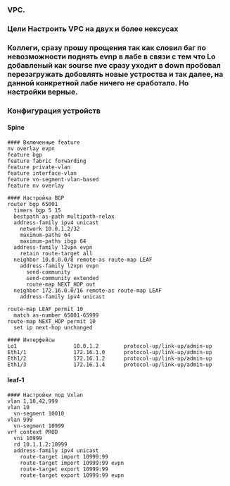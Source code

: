 ### VPC. 
### Цели Настроить VPC на двух и более нексусах

### Коллеги,  сразу прошу прощения так как словил баг по невозможности поднять evnp в лабе в связи с тем что Lo добавленый как sourse nve сразу уходит в down пробовал перезагружать добовлять новые устроства и так далее, на данной конкретной лабе ничего не сработало. Но настройки верные.

### Конфигурация устройств

#### Spine
```
#### Включенные feature
nv overlay evpn
feature bgp
feature fabric forwarding
feature private-vlan
feature interface-vlan
feature vn-segment-vlan-based
feature nv overlay

#### Настройка BGP
router bgp 65001
  timers bgp 5 15
  bestpath as-path multipath-relax
  address-family ipv4 unicast
    network 10.0.1.2/32
    maximum-paths 64
    maximum-paths ibgp 64
  address-family l2vpn evpn
    retain route-target all
  neighbor 10.0.0.0/8 remote-as route-map LEAF
    address-family l2vpn evpn
      send-community
      send-community extended
      route-map NEXT_HOP out
  neighbor 172.16.0.0/16 remote-as route-map LEAF
    address-family ipv4 unicast

route-map LEAF permit 10
  match as-number 65001-65999
route-map NEXT_HOP permit 10
  set ip next-hop unchanged

#### Интерфейсы 
Lo1                  10.0.1.2        protocol-up/link-up/admin-up
Eth1/1               172.16.1.0      protocol-up/link-up/admin-up
Eth1/2               172.16.1.2      protocol-up/link-up/admin-up
Eth1/3               172.16.1.4      protocol-up/link-up/admin-up
```
#### leaf-1
```
#### Настройки под Vxlan
vlan 1,10,42,999
vlan 10
  vn-segment 10010
vlan 999
  vn-segment 10999
vrf context PROD
  vni 10999
  rd 10.1.1.2:10999
  address-family ipv4 unicast
    route-target import 10999:99
    route-target import 10999:99 evpn
    route-target export 10999:99
    route-target export 10999:99 evpn





